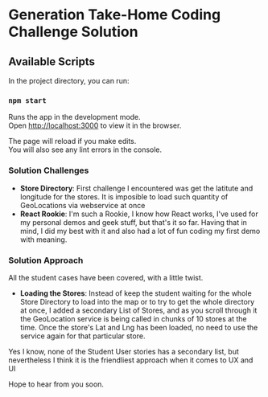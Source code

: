 Generation Take-Home Coding Challenge Solution
=================================


## Available Scripts

In the project directory, you can run:

### `npm start`

Runs the app in the development mode.<br>
Open [http://localhost:3000](http://localhost:3000) to view it in the browser.

The page will reload if you make edits.<br>
You will also see any lint errors in the console.

### Solution Challenges

* **Store Directory**: First challenge I encountered was get the latitute and longitude for the stores. It is imposible to load such quantity of GeoLocations via webservice at once
* **React Rookie**: I'm such a Rookie, I know how React works, I've used for my personal demos and geek stuff, but that's it so far. Having that in mind, I did my best with it and also had a lot of fun coding my first demo with meaning.

### Solution Approach

All the student cases have been covered, with a little twist.

* **Loading the Stores**: Instead of keep the student waiting for the whole Store Directory to load into the map or to try to get the whole directory at once, I added a secondary List of Stores, and as you scroll through it the GeoLocation service is being called in chunks of 10 stores at the time. Once the store's Lat and Lng has been loaded, no need to use the service again for that particular store.

Yes I know, none of the Student User stories has a secondary list, but nevertheless I think it is the friendliest approach when it comes to UX and UI


Hope to hear from you soon.
